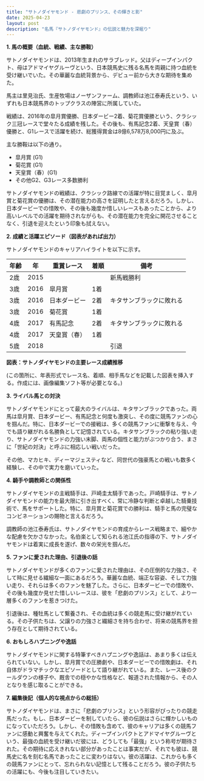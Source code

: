 ```yaml
---
title: "サトノダイヤモンド - 悲劇のプリンス、その輝きと影"
date: 2025-04-23
layout: post
description: "名馬『サトノダイヤモンド』の伝説と魅力を深堀り"
---
```


**1. 馬の概要（血統、戦績、主な勝鞍）**

サトノダイヤモンドは、2013年生まれのサラブレッド。父はディープインパクト、母はアドマイヤグルーヴという、日本競馬史に残る名馬を両親に持つ血統を受け継いでいた。その華麗な血統背景から、デビュー前から大きな期待を集めた。

馬主は里見治氏、生産牧場はノーザンファーム、調教師は池江泰寿氏という、いずれも日本競馬界のトップクラスの陣営に所属していた。

戦績は、2016年の皐月賞優勝、日本ダービー2着、菊花賞優勝という、クラシック三冠レースで堂々たる成績を残した。その後も、有馬記念2着、天皇賞（春）優勝と、G1レースで活躍を続け、総獲得賞金は8億6,578万8,000円に及ぶ。

主な勝鞍は以下の通り。

* 皐月賞 (G1)
* 菊花賞 (G1)
* 天皇賞（春）(G1)
* その他G2、G3レース多数勝利

サトノダイヤモンドの戦績は、クラシック路線での活躍が特に目覚ましく、皐月賞と菊花賞の優勝は、その潜在能力の高さを証明したと言えるだろう。しかし、日本ダービーでの惜敗や、その後も幾度か惜しいレースもあったことから、より高いレベルでの活躍を期待されながらも、その潜在能力を完全に開花させることなく、引退を迎えたという印象も拭えない。


**2. 成績と活躍エピソード（図表があれば出力）**

サトノダイヤモンドのキャリアハイライトを以下に示す。

| 年齢 | 年 | 重賞レース | 着順 | 備考 |
|---|---|---|---|---|
| 2歳 | 2015 |  |  | 新馬戦勝利 |
| 3歳 | 2016 | 皐月賞 | 1着 |  |
| 3歳 | 2016 | 日本ダービー | 2着 | キタサンブラックに敗れる |
| 3歳 | 2016 | 菊花賞 | 1着 |  |
| 4歳 | 2017 | 有馬記念 | 2着 | キタサンブラックに敗れる |
| 4歳 | 2017 | 天皇賞（春） | 1着 |  |
| 5歳 | 2018 |  |  |  引退 |


**図表：サトノダイヤモンドの主要レース成績推移**

(この箇所に、年表形式でレース名、着順、相手馬などを記載した図表を挿入する。作成には、画像編集ソフト等が必要となる。)


**3. ライバル馬との対決**

サトノダイヤモンドにとって最大のライバルは、キタサンブラックであった。両馬は皐月賞、日本ダービー、有馬記念と何度も激突し、その度に競馬ファンの心を掴んだ。特に、日本ダービーでの接戦は、多くの競馬ファンに衝撃を与え、今でも語り継がれる名勝負として記憶されている。キタサンブラックの粘り強い走り、サトノダイヤモンドの力強い末脚、両馬の個性と能力がぶつかり合う、まさに「世紀の対決」と呼ぶに相応しい戦いだった。

その他、マカヒキ、ディーマジェスティなど、同世代の強豪馬との戦いも数多く経験し、その中で実力を磨いていった。


**4. 騎手や調教師との関係性**

サトノダイヤモンドの主戦騎手は、戸崎圭太騎手であった。戸崎騎手は、サトノダイヤモンドの能力を最大限に引き出すべく、常に冷静な判断と卓越した騎乗技術で、馬をサポートした。特に、皐月賞と菊花賞での勝利は、騎手と馬の完璧なコンビネーションの賜物と言えるだろう。

調教師の池江泰寿氏は、サトノダイヤモンドの育成からレース戦略まで、細やかな配慮を欠かさなかった。名伯楽として知られる池江氏の指導の下、サトノダイヤモンドは着実に成長を遂げ、数々の栄光を掴んだ。


**5. ファンに愛された理由、引退後の話**

サトノダイヤモンドが多くのファンに愛された理由は、その圧倒的な力強さ、そして時に見せる繊細な一面にあるだろう。華麗な血統、端正な容姿、そして力強い走り、それらは多くのファンを魅了した。さらに、日本ダービーでの惜敗や、その後も幾度か見せた惜しいレースは、彼を「悲劇のプリンス」として、より一層多くのファンを惹きつけた。

引退後は、種牡馬として繋養され、その血統は多くの競走馬に受け継がれている。その子供たちは、父譲りの力強さと繊細さを持ち合わせ、将来の競馬界を担う存在として期待されている。


**6. おもしろハプニングや逸話**

サトノダイヤモンドに関する特筆すべきハプニングや逸話は、あまり多くは伝えられていない。しかし、皐月賞での圧勝劇や、日本ダービーでの惜敗劇は、それ自体がドラマチックなエピソードとして語り継がれている。また、レース後のクールダウンの様子や、厩舎での穏やかな性格など、報道された情報から、その人となりを感じ取ることができる。


**7. 編集後記（個人的な視点からの総括）**

サトノダイヤモンドは、まさに「悲劇のプリンス」という形容がぴったりの競走馬だった。もし、日本ダービーを制していたら、彼の伝説はさらに輝かしいものになっていただろう。しかし、その惜敗も含めて、彼のキャリアは多くの競馬ファンに感動と興奮を与えてくれた。ディープインパクトとアドマイヤグルーヴという、最強の血統を受け継いだ彼には、どうしても「最強」という称号が期待された。その期待に応えきれない部分があったことは事実だが、それでも彼は、競馬史に名を刻む名馬であったことに変わりはない。彼の活躍は、これからも多くの競馬ファンにとって、忘れられない記憶として残ることだろう。彼の子供たちの活躍にも、今後も注目していきたい。

